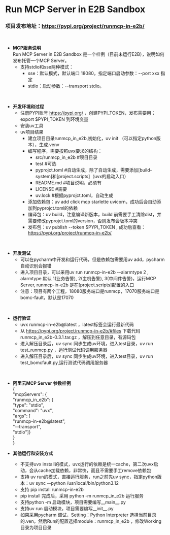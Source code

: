 # Run MCP Server in E2B Sandbox
### 项目发布地址：https://pypi.org/project/runmcp-in-e2b/   
<br/>

- __MCP服务说明__  
Run MCP Server in E2B Sandbox 是一个样例（目前未运行E2B），说明如何发布托管一个MCP Server。
  - 支持stdio和sse两种模式：
    - sse：默认模式，默认端口 18080，指定端口启动参数：--port xxx 指定
    - stdio：启动参数：--transport stdio。
 
<br/>
  
- __开发环境和过程__
  - 注册PYPI账号 https://pypi.org/ ，创建PYPI_TOKEN，发布需要用；export $PYPI_TOKEN 到环境变量
  - 安装uv工具
  - uv项目结果
     - 建立项目目录runmcp_in_e2b,初始化，uv init （可以指定python版本），生成.venv
     - 编写程序，需要按照uvx要求的结构：  
       - src/runmcp_in_e2b  #项目目录  
       - test          #可选  
       - pyprojct.toml #自动生成，除了自动生成，需要添加[build-system]和[project.scripts]（uvx的启动入口） 
       - README.md     #项目说明，必须有  
       - LICENSE       #需要  
       - uv.lock       #根据pyprojct.toml，自动生成  
     - 添加依赖包：uv add click mcp starlette uvicorn，成功后会自动添加到pyprojct.toml的依赖  
     - 编译包：uv build，注意编译新版本，build 前需要手工清除dist，并需要修改pyprojct.toml的version，否则发布会版本冲突
     - 发布包：uv publish --token $PYPI_TOKEN , 成功后查看：https://pypi.org/project/runmcp-in-e2b/
<br/>
    
- __开发测试__  
     - 可以在pycharm中开发和运行代码，但是依赖包需要用uv add，pycharm自动识别会报错  
     - 进入项目目录，可以采用uv run runmcp-in-e2b --alarmtype 2 , alarmtype 默认 1(业务告警), 2(主机告警), 3(中间件告警)，运行MCP Server, runmcp-in-e2b 是在[project.scripts]配置的入口  
     - 注意：项目有两个工程，18080服务端口是runmcp，17070服务端口是bomc-fault，默认是17070  
<br/>
  
- __运行验证__  
  - uvx runmcp-in-e2b@latest ，latest标签会运行最新代码
  - 从 https://pypi.org/project/runmcp-in-e2b/#files 下载代码 runmcp_in_e2b-0.3.1.tar.gz ，解压到任意目录，有源码包
  - 进入解压目录后，uv sync 同步生成uv环境，进入test目录，uv run test_runmcp.py ，运行测试代码调用服务器  
  - 进入解压目录后，uv sync 同步生成uv环境，进入test目录，uv run test_bomcfault.py,运行测试代码调用服务器
<br/>

- __阿里云MCP Server 参数样例__  
{  
"mcpServers": {  
"runmcp_in_e2b": {  
"type": "stdio",  
"command": "uvx",    
"args": [  
"runmcp-in-e2b@latest",  
"--transport",  
"stdio"]}  
}  
} 
  
- __其他运行和安装方式__  
  - 不支持uvx install的模式，uvx运行的依赖是统一cache，第二次uvx启动，会从cache加载依赖，非常快，而且不需要手工remove依赖包
  - 支持 uv run的模式，直接运行服务，run之前先uv sync，指定python版本：uv sync --python /usr/local/bin/python3.12    
  - 支持 pip install runmcp-in-e2b  
  - pip install 完成后，采用 python -m runmcp_in_e2b 运行服务  
  - 支持python -m 启动模块，项目需要编写__main__.py 
  - 支持uv run 启动模块，项目需要编写__init__.py   
  - 如果采用pycharm 调试，Setting：Python Interpreter 选择当前目录的.ven，然后Run的配置选择module：runmcp_in_e2b ，修改Working目录为项目目录  
<br/>
